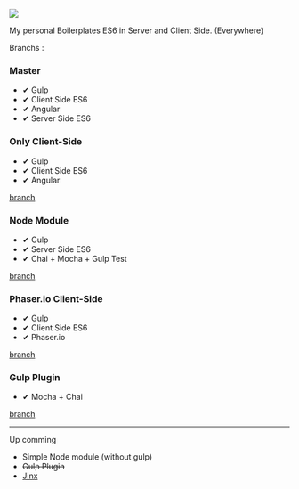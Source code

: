 ![](http://i.imgur.com/PLSxWPs.png)

My personal Boilerplates
ES6 in Server and Client Side. (Everywhere)


Branchs : 

### Master 
- ✔ Gulp
- ✔ Client Side ES6
- ✔ Angular
- ✔ Server Side ES6 

### Only Client-Side
- ✔ Gulp
- ✔ Client Side ES6
- ✔ Angular

[branch](https://github.com/webcaetano/boilerplate-gulp-webapp/tree/client)

### Node Module
- ✔ Gulp
- ✔ Server Side ES6
- ✔ Chai + Mocha + Gulp Test

[branch](https://github.com/webcaetano/boilerplate-gulp-webapp/tree/simple-node)

### Phaser.io Client-Side
- ✔ Gulp
- ✔ Client Side ES6
- ✔ Phaser.io

[branch](https://github.com/webcaetano/boilerplate-gulp-webapp/tree/phaser-local)


### Gulp Plugin

- ✔ Mocha + Chai

[branch](https://github.com/webcaetano/boilerplate-gulp-webapp/tree/gulp)

------
Up comming 
- Simple Node module (without gulp)
- ~~Gulp Plugin~~
- [Jinx](https://github.com/webcaetano/jinx)
